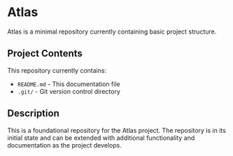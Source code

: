 # Atlas

Atlas is a minimal repository currently containing basic project structure.

## Project Contents

This repository currently contains:
- `README.md` - This documentation file
- `.git/` - Git version control directory

## Description

This is a foundational repository for the Atlas project. The repository is in its initial state and can be extended with additional functionality and documentation as the project develops.
